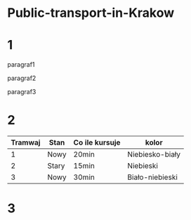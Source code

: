 # Public-transport-in-Krakow
# 1
paragraf1

paragraf2

paragraf3

# 2
|Tramwaj|Stan|Co ile kursuje|kolor|
|-------|----|--------------|-----|
|1|Nowy|20min|Niebiesko-biały|
|2|Stary|15min|Niebieski|
|3|Nowy|30min|Biało-niebieski|

# 3
